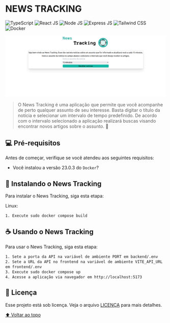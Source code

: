 # NEWS TRACKING

![TypeScript](https://img.shields.io/badge/TypeScript-007ACC?style=for-the-badge&logo=typescript&logoColor=white)
![React JS](https://img.shields.io/badge/React-20232A?style=for-the-badge&logo=react&logoColor=61DAFB)
![Node JS](https://img.shields.io/badge/Node.js-339933?style=for-the-badge&logo=nodedotjs&logoColor=white)
![Express JS](https://img.shields.io/badge/Express.js-000000?style=for-the-badge&logo=express&logoColor=white)
![Tailwind CSS](https://img.shields.io/badge/Tailwind_CSS-38B2AC?style=for-the-badge&logo=tailwind-css&logoColor=white)
![Docker](https://img.shields.io/badge/docker-%230db7ed.svg?style=for-the-badge&logo=docker&logoColor=white)

<img src="./images/newsTracking.png" alt="página inicial">

> O News Tracking é uma aplicação que permite que você acompanhe de perto qualquer assunto de seu interesse. Basta digitar o título da notícia e selecionar um intervalo de tempo predefinido. De acordo com o intervalo selecionado a aplicação realizará buscas visando encontrar novos artigos sobre o assunto. 📰

## 💻 Pré-requisitos

Antes de começar, verifique se você atendeu aos seguintes requisitos:
* Você instalou a versão 23.0.3 do `Docker`?

## 🚀 Instalando o News Tracking

Para instalar o News Tracking, siga esta etapa:

Linux:
```
1. Execute sudo docker compose build
```

## ☕ Usando o News Tracking
Para usar o News Tracking, siga esta etapa:

```
1. Sete a porta da API na variável de ambiente PORT em backend/.env
2. Sete a URL da API no frontend na variável de ambiente VITE_API_URL em frontend/.env
3. Execute sudo docker compose up
4. Acesse a aplicação via navegador em http://localhost:5173
```

## 📝 Licença
Esse projeto está sob licença. Veja o arquivo [LICENÇA](LICENSE) para mais detalhes.

[⬆ Voltar ao topo](#news-tracking)<br>
